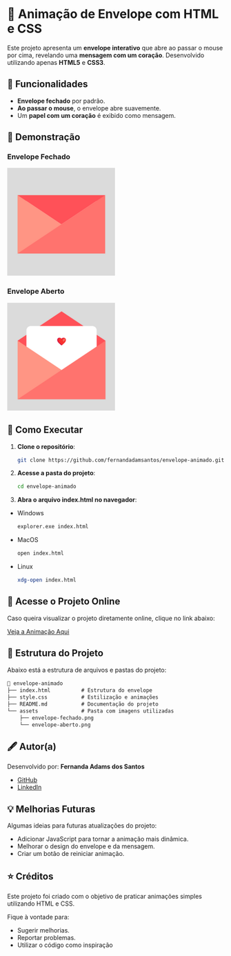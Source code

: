 # 💌 Animação de Envelope com HTML e CSS  

Este projeto apresenta um **envelope interativo** que abre ao passar o mouse por cima, revelando uma **mensagem com um coração**. Desenvolvido utilizando apenas **HTML5** e **CSS3**.  



## 📌 Funcionalidades  

- **Envelope fechado** por padrão.  
- **Ao passar o mouse**, o envelope abre suavemente.  
- Um **papel com um coração** é exibido como mensagem.  



## 🎥 Demonstração  

### Envelope Fechado

![Envelope Fechado](/assets/1.png)  

### Envelope Aberto  

![Envelope Aberto](/assets/2.png)  

## 📄 Como Executar  

1. **Clone o repositório**:  

   ```bash
   git clone https://github.com/fernandadamsantos/envelope-animado.git

2. **Acesse a pasta do projeto**:  

   ```bash
   cd envelope-animado

3. **Abra o arquivo index.html no navegador**:
- Windows
    
    ```bash
    explorer.exe index.html

- MacOS     
  
    ```bash
    open index.html

 - Linux     
  
    ```bash
    xdg-open index.html

## 🔗 Acesse o Projeto Online
Caso queira visualizar o projeto diretamente online, clique no link abaixo:

[Veja a Animação Aqui](https://fernandadamsantos.github.io/envelope-animado/)

## 📂 Estrutura do Projeto
Abaixo está a estrutura de arquivos e pastas do projeto:
    
```plaintext
📂 envelope-animado
├── index.html          # Estrutura do envelope
├── style.css           # Estilização e animações
├── README.md           # Documentação do projeto
└── assets              # Pasta com imagens utilizadas
    ├── envelope-fechado.png
    └── envelope-aberto.png
```

## 🖋️ Autor(a)  

Desenvolvido por: **Fernanda Adams dos Santos**  

- [GitHub](https://github.com/fernandadamsantos)  
- [LinkedIn](https://www.linkedin.com/in/fernandadamsantos/)
  
## 💡 Melhorias Futuras
Algumas ideias para futuras atualizações do projeto:

- Adicionar JavaScript para tornar a animação mais dinâmica.
- Melhorar o design do envelope e da mensagem.
- Criar um botão de reiniciar animação.

## ⭐ Créditos
Este projeto foi criado com o objetivo de praticar animações simples utilizando HTML e CSS.

Fique à vontade para:
- Sugerir melhorias.
- Reportar problemas.
- Utilizar o código como inspiração
    
